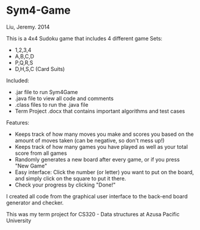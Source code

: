 Sym4-Game
=========

Liu, Jeremy. 2014

This is a 4x4 Sudoku game that includes 4 different game Sets:
- 1,2,3,4
- A,B,C,D
- P,Q,R,S
- D,H,S,C (Card Suits)

Included:
- .jar file to run Sym4Game
- .java file to view all code and comments
- .class files to run the .java file
- Term Project .docx that contains important algorithms and test cases

Features:
- Keeps track of how many moves you make and scores you based on the amount of moves taken (can be negative, so don't mess up!)
- Keeps track of how many games you have played as well as your total score from all games
- Randomly generates a new board after every game, or if you press "New Game"
- Easy interface: Click the number (or letter) you want to put on the board, and simply click on the square to put it there.
- Check your progress by clicking "Done!"

I created all code from the graphical user interface to the back-end board generator and checker.

This was my term project for CS320 - Data structures at Azusa Pacific University
